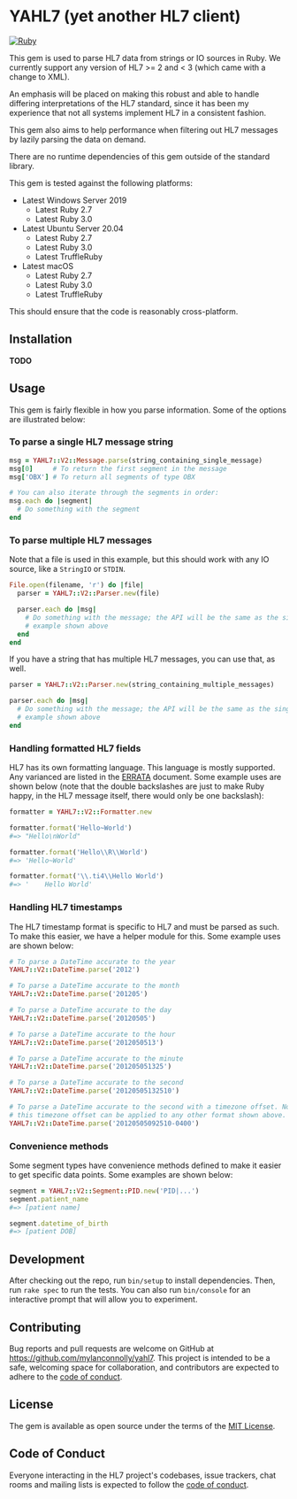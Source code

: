 # YAHL7 (yet another HL7 client)

[![Ruby](https://github.com/mylanconnolly/yahl7/actions/workflows/main.yml/badge.svg?branch=main)](https://github.com/mylanconnolly/yahl7/actions/workflows/main.yml)

This gem is used to parse HL7 data from strings or IO sources in Ruby. We
currently support any version of HL7 >= 2 and < 3 (which came with a change to
XML).

An emphasis will be placed on making this robust and able to handle differing
interpretations of the HL7 standard, since it has been my experience that not
all systems implement HL7 in a consistent fashion.

This gem also aims to help performance when filtering out HL7 messages by lazily
parsing the data on demand.

There are no runtime dependencies of this gem outside of the standard library.

This gem is tested against the following platforms:

- Latest Windows Server 2019
  - Latest Ruby 2.7
  - Latest Ruby 3.0
- Latest Ubuntu Server 20.04
  - Latest Ruby 2.7
  - Latest Ruby 3.0
  - Latest TruffleRuby
- Latest macOS
  - Latest Ruby 2.7
  - Latest Ruby 3.0
  - Latest TruffleRuby

This should ensure that the code is reasonably cross-platform.

## Installation

**TODO**

## Usage

This gem is fairly flexible in how you parse information. Some of the options
are illustrated below:

### To parse a single HL7 message string

```ruby
msg = YAHL7::V2::Message.parse(string_containing_single_message)
msg[0]     # To return the first segment in the message
msg['OBX'] # To return all segments of type OBX

# You can also iterate through the segments in order:
msg.each do |segment|
  # Do something with the segment
end
```

### To parse multiple HL7 messages

Note that a file is used in this example, but this should work with any IO
source, like a `StringIO` or `STDIN`.

```ruby
File.open(filename, 'r') do |file|
  parser = YAHL7::V2::Parser.new(file)

  parser.each do |msg|
    # Do something with the message; the API will be the same as the single HL7
    # example shown above
  end
end
```

If you have a string that has multiple HL7 messages, you can use that, as well.

```ruby
parser = YAHL7::V2::Parser.new(string_containing_multiple_messages)

parser.each do |msg|
  # Do something with the message; the API will be the same as the single HL7
  # example shown above
end
```

### Handling formatted HL7 fields

HL7 has its own formatting language. This language is mostly supported. Any
varianced are listed in the [ERRATA](ERRATA.md) document. Some example uses are
shown below (note that the double backslashes are just to make Ruby happy, in
the HL7 message itself, there would only be one backslash):

```ruby
formatter = YAHL7::V2::Formatter.new

formatter.format('Hello~World')
#=> "Hello\nWorld"

formatter.format('Hello\\R\\World')
#=> 'Hello~World'

formatter.format('\\.ti4\\Hello World')
#=> '    Hello World'
```

### Handling HL7 timestamps

The HL7 timestamp format is specific to HL7 and must be parsed as such. To make
this easier, we have a helper module for this. Some example uses are shown
below:

```ruby
# To parse a DateTime accurate to the year
YAHL7::V2::DateTime.parse('2012')

# To parse a DateTime accurate to the month
YAHL7::V2::DateTime.parse('201205')

# To parse a DateTime accurate to the day
YAHL7::V2::DateTime.parse('20120505')

# To parse a DateTime accurate to the hour
YAHL7::V2::DateTime.parse('2012050513')

# To parse a DateTime accurate to the minute
YAHL7::V2::DateTime.parse('201205051325')

# To parse a DateTime accurate to the second
YAHL7::V2::DateTime.parse('20120505132510')

# To parse a DateTime accurate to the second with a timezone offset. Note that
# this timezone offset can be applied to any other format shown above.
YAHL7::V2::DateTime.parse('20120505092510-0400')
```

### Convenience methods

Some segment types have convenience methods defined to make it easier to get
specific data points. Some examples are shown below:

```ruby
segment = YAHL7::V2::Segment::PID.new('PID|...')
segment.patient_name
#=> [patient name]

segment.datetime_of_birth
#=> [patient DOB]
```

## Development

After checking out the repo, run `bin/setup` to install dependencies. Then, run
`rake spec` to run the tests. You can also run `bin/console` for an interactive
prompt that will allow you to experiment.

## Contributing

Bug reports and pull requests are welcome on GitHub at
https://github.com/mylanconnolly/yahl7. This project is intended to be a
safe, welcoming space for collaboration, and contributors are expected to adhere
to the
[code of conduct](https://github.com/mylanconnolly/yahl7/blob/master/CODE_OF_CONDUCT.md).

## License

The gem is available as open source under the terms of the
[MIT License](https://opensource.org/licenses/MIT).

## Code of Conduct

Everyone interacting in the HL7 project's codebases, issue trackers, chat rooms
and mailing lists is expected to follow the
[code of conduct](https://github.com/mylanconnolly/yahl7/blob/master/CODE_OF_CONDUCT.md).
